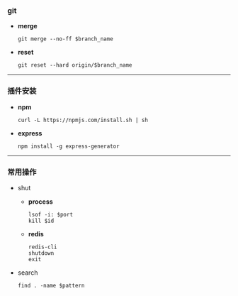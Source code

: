 ### git ###

+ __merge__

    ```linux
    git merge --no-ff $branch_name
    ```

+ __reset__

    ```linux
    git reset --hard origin/$branch_name
    ```

*****    
  
### 插件安装 ###

+ __npm__

    ```linux
    curl -L https://npmjs.com/install.sh | sh
    ```

+ __express__

    ```linux
    npm install -g express-generator
    ```

*****
   
### 常用操作 ###

+ shut

    + __process__
    
        ```linux
        lsof -i: $port
        kill $id
        ```

    + __redis__
    
        ```linux
        redis-cli
        shutdown
        exit
        ```   

+ search

    ```linux
    find . -name $pattern
    ```   